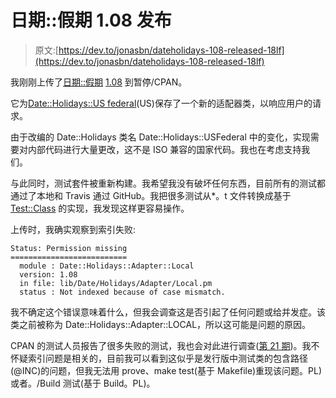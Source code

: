 # 日期::假期 1.08 发布

> 原文:[https://dev.to/jonasbn/dateholidays-108-released-18lf](https://dev.to/jonasbn/dateholidays-108-released-18lf)

我刚刚上传了[日期::假期](https://github.com/jonasbn/perl-date-holidays) [1.08](https://metacpan.org/release/JONASBN/Date-Holidays-1.08) 到暂停/CPAN。

它为[Date::Holidays::US federal](https://metacpan.org/pod/Date::Holidays::USFederal)(US)保存了一个新的适配器类，以响应用户的请求。

由于改编的 Date::Holidays 类名 Date::Holidays::USFederal 中的变化，实现需要对内部代码进行大量更改，这不是 ISO 兼容的国家代码。我也在考虑支持我们。

与此同时，测试套件被重新构建。我希望我没有破坏任何东西，目前所有的测试都通过了本地和 Travis 通过 GitHub。我把很多测试从*。t 文件转换成基于 [Test::Class](https://metacpan.org/pod/Test::Class) 的实现，我发现这样更容易操作。

上传时，我确实观察到索引失败:

```
Status: Permission missing
==========================
  module : Date::Holidays::Adapter::Local 
  version: 1.08 
  in file: lib/Date/Holidays/Adapter/Local.pm 
  status : Not indexed because of case mismatch. 
```

我不确定这个错误意味着什么，但我会调查这是否引起了任何问题或给并发症。该类之前被称为 Date::Holidays::Adapter::LOCAL，所以这可能是问题的原因。

CPAN 的测试人员报告了很多失败的测试，我也会对此进行调查([第 21 期](https://github.com/jonasbn/perl-date-holidays/issues/21))。我不怀疑索引问题是相关的，目前我可以看到这似乎是发行版中测试类的包含路径(@INC)的问题，但我无法用 prove、make test(基于 Makefile)重现该问题。PL)或者。/Build 测试(基于 Build。PL)。